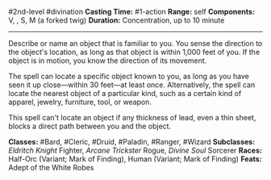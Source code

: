 #2nd-level #divination
**Casting Time:** #1-action
**Range:** self
**Components:** V, , S, M (a forked twig)
**Duration:** Concentration, up to 10 minute

---

Describe or name an object that is familiar to you. You sense the direction to the object's location, as long as that object is within 1,000 feet of you. If the object is in motion, you know the direction of its movement.

The spell can locate a specific object known to you, as long as you have seen it up close—within 30 feet—at least once. Alternatively, the spell can locate the nearest object of a particular kind, such as a certain kind of apparel, jewelry, furniture, tool, or weapon.

This spell can't locate an object if any thickness of lead, even a thin sheet, blocks a direct path between you and the object.


**Classes:** #Bard, #Cleric, #Druid, #Paladin, #Ranger, #Wizard
**Subclasses:** *Eldritch Knight* Fighter, *Arcane Trickster* Rogue, *Divine Soul* Sorcerer
**Races:** Half-Orc (Variant; Mark of Finding), Human (Variant; Mark of Finding)
**Feats:** Adept of the White Robes
